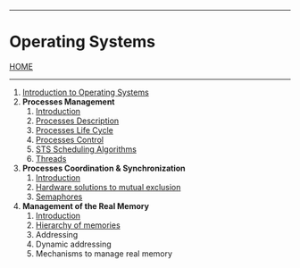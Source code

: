 
---
# Operating Systems

[HOME](/README.md)

---

1. [Introduction to Operating Systems](data/10_Intro.md)
2. **Processes Management**
	1. [Introduction](data/21_Intro.md)
	2. [Processes Description](data/22_description.md)
	3. [Processes Life Cycle](data/23_life.md)
	4. [Processes Control](data/24_control.md)
	5. [STS Scheduling Algorithms](data/25_scheduling.md)
	6. [Threads](data/26_threads.md)
3. **Processes Coordination & Synchronization**
	1. [Introduction](data/31_intro.md)
	2. [Hardware solutions to mutual exclusion](data/32_HWsolutions.md)
	3. [Semaphores](data/33_semaphores.md)
4. **Management of the Real Memory**
	1. [Introduction](data/41_intro.md)
	2. [Hierarchy of memories](data/42_hierarchy.md)
	3. Addressing
	4. Dynamic addressing
	5. Mechanisms to manage real memory